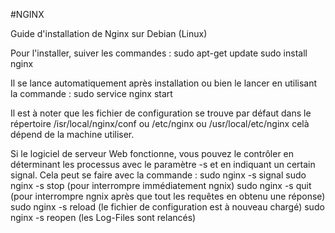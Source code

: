 #NGINX

Guide d'installation de Nginx sur Debian (Linux)

Pour l'installer, suiver les commandes :
		sudo apt-get update
		sudo install nginx

Il se lance automatiquement après installation ou bien le lancer en utilisant la commande : 
		sudo service nginx start

Il est à noter que les fichier de configuration se trouve par défaut dans le répertoire /isr/local/nginx/conf ou 
/etc/nginx ou /usr/local/etc/nginx celà dépend de la machine utiliser.

Si le logiciel de serveur Web fonctionne, vous pouvez le contrôler en déterminant les processus avec le paramètre -s 
et en indiquant un certain signal. Cela peut se faire avec la commande : 
		sudo nginx -s signal 
		sudo nginx -s stop (pour interrompre immédiatement ngnix)
		sudo nginx -s quit (pour interrompre ngnix après que  tout les requêtes en obtenu une réponse)
		sudo nginx -s reload (le fichier de configuration est à nouveau chargé)
		sudo nginx -s reopen (les Log-Files sont relancés)
